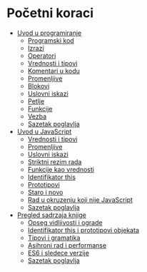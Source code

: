 # Početni koraci

- [Uvod u programiranje](./poglavlje01.md)
  - [Programski kod](./poglavlje01.md#programski-kod)
  - [Izrazi](./poglavlje01.md#izrazi)
  - [Operatori](./poglavlje01.md#operatori)
  - [Vrednosti i tipovi](./poglavlje01.md#vrednosti-i-tipovi)
  - [Komentari u kodu](./poglavlje01.md#komentari-u-kodu)
  - [Promenljive](./poglavlje01.md#promenljive)
  - [Blokovi](./poglavlje01.md#blokovi)
  - [Uslovni iskazi](./poglavlje01.md#uslovni-iskazi)
  - [Petlje](./poglavlje01.md#petlje)
  - [Funkcije](./poglavlje01.md#funkcije)
  - [Vezba](./Vezbe/poglavlje1.md)
  - [Sazetak poglavlja]()
- [Uvod u JavaScript](./poglavlje02.md)
  - [Vrednosti i tipovi](./poglavlje02.md#vrednosti-i-tipovi)
  - [Promenljive](./poglavlje02.md#promenljive)
  - [Uslovni iskazi](./poglavlje02.md#uslovni-iskazi)
  - [Striktni rezim rada](./poglavlje02.md#striktni-rezim-rada)
  - [Funkcije kao vrednosti](./poglavlje02.md#funkcije-kao-vrednosti)
  - [Identifikator this](./poglavlje02.md#indentifikator-this)
  - [Prototipovi](./poglavlje02.md#prototipovi)
  - [Staro i novo](./poglavlje02.md#staro-i-novo)
  - [Rad u okruzenju koji nije JavaScript](./poglavlje02.md#rad-u-okruzenju-koji-nije-javascript)
  - [Sazetak poglavlja]()
- [Pregled sadrzaja knjige](./poglavlje03.md)
  - [Opseg vidljivosti i ograde](./poglavlje03.md#opseg-vidljivosti-i-ograde)
  - [Identifikator this i prototipovi objekata](./poglavlje03.md#identifikator-this-i-prototipovi-objekata)
  - [Tipovi i gramatika](./poglavlje03.md#tipovi-i-gramatika)
  - [Asihroni rad i performanse](./poglavlje03.md#asihroni-rad-i-performanse)
  - [ES6 i sledece verzije](./poglavlje03.md#es6-i-sledece-verzije)
  - [Sazetak poglavlja]()
